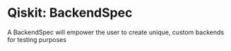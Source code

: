 # Qiskit: BackendSpec
 A BackendSpec will empower the user to create unique, custom backends for testing purposes
